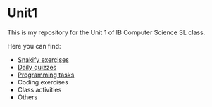 # Unit1

This is my repository for the Unit 1 of IB Computer Science SL class.

Here you can find:

- [Snakify exercises](https://github.com/PaulaYaniz/Unit1/tree/main/snakify.md)
- [Daily quizzes](https://github.com/PaulaYaniz/Unit1/tree/main/quizzes)
- [Programming tasks](https://github.com/PaulaYaniz/Unit1/tree/main/tasks)
- Coding exercises
- Class activities
- Others
